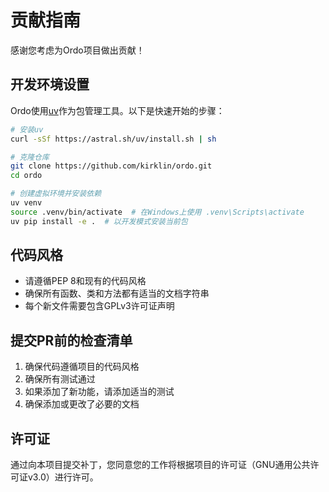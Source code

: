 # 贡献指南

感谢您考虑为Ordo项目做出贡献！

## 开发环境设置

Ordo使用[uv](https://github.com/astral-sh/uv)作为包管理工具。以下是快速开始的步骤：

```bash
# 安装uv
curl -sSf https://astral.sh/uv/install.sh | sh

# 克隆仓库
git clone https://github.com/kirklin/ordo.git
cd ordo

# 创建虚拟环境并安装依赖
uv venv
source .venv/bin/activate  # 在Windows上使用 .venv\Scripts\activate
uv pip install -e .  # 以开发模式安装当前包
```

## 代码风格

- 请遵循PEP 8和现有的代码风格
- 确保所有函数、类和方法都有适当的文档字符串
- 每个新文件需要包含GPLv3许可证声明

## 提交PR前的检查清单

1. 确保代码遵循项目的代码风格
2. 确保所有测试通过
3. 如果添加了新功能，请添加适当的测试
4. 确保添加或更改了必要的文档

## 许可证

通过向本项目提交补丁，您同意您的工作将根据项目的许可证（GNU通用公共许可证v3.0）进行许可。 
